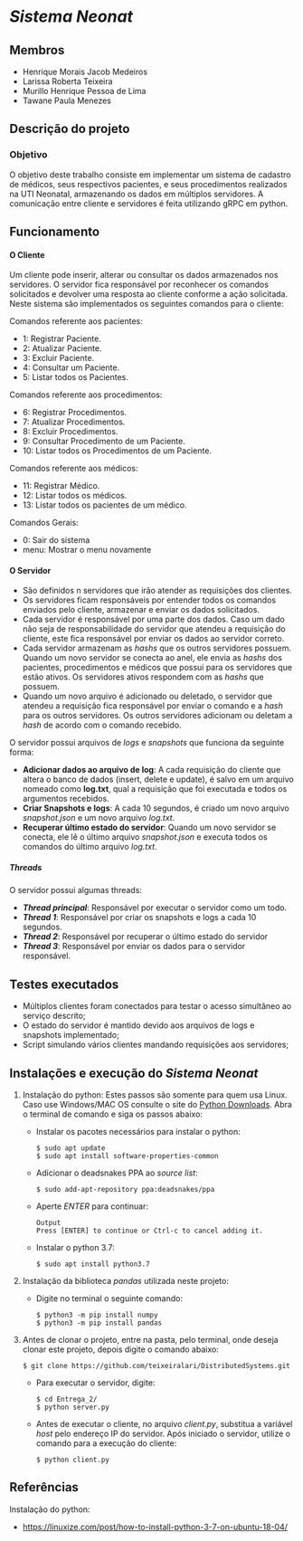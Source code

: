 # ***Sistema Neonat***
## Membros
- Henrique Morais Jacob Medeiros 
- Larissa Roberta Teixeira
- Murillo Henrique Pessoa de Lima
- Tawane Paula Menezes

## Descrição do projeto
### Objetivo

O objetivo deste trabalho consiste em implementar um sistema de cadastro de médicos, seus respectivos pacientes, e seus procedimentos realizados na UTI Neonatal, armazenando os dados em múltiplos servidores. A comunicação entre cliente e servidores é feita utilizando gRPC em python. 

## Funcionamento
#### O Cliente
Um cliente pode inserir, alterar ou consultar os dados armazenados nos servidores. O servidor fica responsável por reconhecer os comandos solicitados e devolver uma resposta ao cliente conforme a ação solicitada.
Neste sistema são implementados os seguintes comandos para o cliente:

Comandos referente aos pacientes:

- 1: Registrar Paciente.
- 2: Atualizar Paciente.
- 3: Excluir Paciente.
- 4: Consultar um Paciente.
- 5: Listar todos os Pacientes.

Comandos referente aos procedimentos:

- 6: Registrar Procedimentos.
- 7: Atualizar Procedimentos.
- 8: Excluir Procedimentos.
- 9: Consultar Procedimento de um Paciente.
- 10: Listar todos os Procedimentos de um Paciente.

Comandos referente aos médicos:

- 11: Registrar Médico.
- 12: Listar todos os médicos.
- 13: Listar todos os pacientes de um médico.

Comandos Gerais:

- 0: Sair do sistema
- menu: Mostrar o menu novamente

#### O Servidor
- São definidos n servidores que irão atender as requisições dos clientes. 
- Os servidores ficam responsáveis por entender todos os comandos enviados pelo cliente, armazenar e enviar os dados solicitados. 
- Cada servidor é responsável por uma parte dos dados. Caso um dado não seja de responsabilidade do servidor que atendeu a requisição do cliente, este fica responsável por enviar os dados ao servidor correto. 
- Cada servidor armazenam as *hashs* que os outros servidores possuem. Quando um novo servidor se conecta ao anel, ele envia as *hashs* dos pacientes, procedimentos e médicos que possui para os servidores que estão ativos. Os servidores ativos respondem com as *hashs* que possuem.
- Quando um novo arquivo é adicionado ou deletado, o servidor que atendeu a requisição fica responsável por enviar o comando e a *hash* para os outros servidores. Os outros servidores adicionam ou deletam a *hash* de acordo com o comando recebido.  

O servidor possui arquivos de *logs* e *snapshots* que funciona da seguinte forma:
- **Adicionar dados ao arquivo de log**: A cada requisição do cliente que altera o banco de dados (insert, delete e update), é salvo em um arquivo nomeado como **log.txt**, qual a requisição que foi executada e todos os argumentos recebidos.
- **Criar Snapshots e logs**: A cada 10 segundos, é criado um novo arquivo *snapshot.json* e um novo arquivo *log.txt*.
- **Recuperar último estado do servidor**: Quando um novo servidor se conecta, ele lê o último arquivo *snapshot.json* e executa todos os comandos do último arquivo *log.txt*.

##### Threads

O servidor possui algumas threads:
- ***Thread principal***: Responsável por executar o servidor como um todo.
- ***Thread 1***: Responsável por criar os snapshots e logs a cada 10 segundos.
- ***Thread 2***: Responsável por recuperar o último estado do servidor
- ***Thread 3***: Responsável por enviar os dados para o servidor responsável.


## Testes executados

- Múltiplos clientes foram conectados para testar o acesso simultâneo ao serviço descrito;
- O estado do servidor é mantido devido aos arquivos de logs e snapshots implementado;
- Script simulando vários clientes mandando requisições aos servidores;

## Instalações e execução do *Sistema Neonat*

1. Instalação do python: Estes passos são somente para quem usa Linux. Caso use Windows/MAC OS consulte o site do [Python Downloads](https://www.python.org/downloads/). Abra o terminal de comando e siga os passos abaixo:
    - Instalar os pacotes necessários para instalar o python:
        ```
        $ sudo apt update
        $ sudo apt install software-properties-common
        ```
    - Adicionar o deadsnakes PPA ao *source list*:
        ```
        $ sudo add-apt-repository ppa:deadsnakes/ppa
        ```
    - Aperte *ENTER* para continuar:
        ```
        Output
        Press [ENTER] to continue or Ctrl-c to cancel adding it.
        ```
    - Instalar o python 3.7:
        ```
        $ sudo apt install python3.7
        ```
2. Instalação da biblioteca *pandas* utilizada neste projeto:
    - Digite no terminal o seguinte comando:
        ```
        $ python3 -m pip install numpy
        $ python3 -m pip install pandas
        ```
3. Antes de clonar o projeto, entre na pasta, pelo terminal, onde deseja clonar este projeto, depois digite o comando abaixo:
    ```
    $ git clone https://github.com/teixeiralari/DistributedSystems.git
    ```
    
    - Para executar o servidor, digite:
        ```
        $ cd Entrega_2/
        $ python server.py
        ```
    - Antes de executar o cliente, no arquivo *client.py*, substitua a variável *host* pelo endereço IP do servidor. Após iniciado o servidor, utilize o comando para a execução do cliente:
        ```
        $ python client.py
        ``` 
    


## Referências
Instalação do python:
- https://linuxize.com/post/how-to-install-python-3-7-on-ubuntu-18-04/
